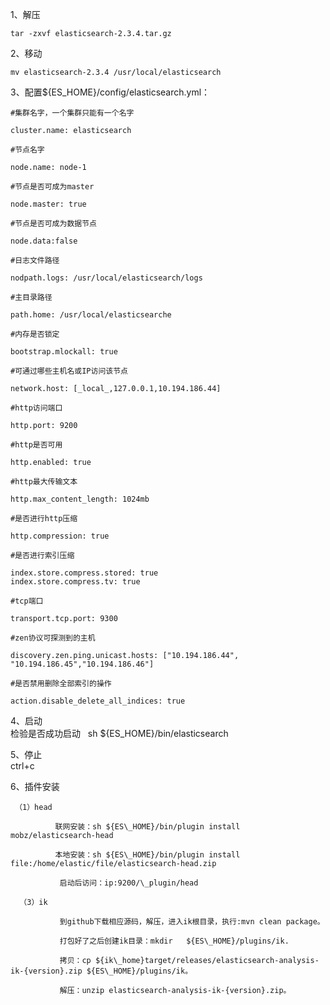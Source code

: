 1、解压

```tar -zxvf elasticsearch-2.3.4.tar.gz```

2、移动

```mv elasticsearch-2.3.4 /usr/local/elasticsearch```

3、配置${ES\_HOME}/config/elasticsearch.yml：

```
#集群名字，一个集群只能有一个名字

cluster.name: elasticsearch

#节点名字

node.name: node-1

#节点是否可成为master

node.master: true

#节点是否可成为数据节点

node.data:false

#日志文件路径

nodpath.logs: /usr/local/elasticsearch/logs

#主目录路径

path.home: /usr/local/elasticsearche

#内存是否锁定

bootstrap.mlockall: true

#可通过哪些主机名或IP访问该节点

network.host: [_local_,127.0.0.1,10.194.186.44]

#http访问端口

http.port: 9200

#http是否可用

http.enabled: true

#http最大传输文本

http.max_content_length: 1024mb

#是否进行http压缩

http.compression: true

#是否进行索引压缩

index.store.compress.stored: true
index.store.compress.tv: true

#tcp端口

transport.tcp.port: 9300

#zen协议可探测到的主机

discovery.zen.ping.unicast.hosts: ["10.194.186.44", "10.194.186.45","10.194.186.46"]

#是否禁用删除全部索引的操作

action.disable_delete_all_indices: true
```
4、启动  
检验是否成功启动  
sh ${ES_HOME}/bin/elasticsearch

5、停止  
ctrl+c  
  
6、插件安装  
```
 （1）head

          联网安装：sh ${ES\_HOME}/bin/plugin install mobz/elasticsearch-head

          本地安装：sh ${ES\_HOME}/bin/plugin install file:/home/elastic/file/elasticsearch-head.zip

           启动后访问：ip:9200/\_plugin/head

  （3）ik

           到github下载相应源码，解压，进入ik根目录，执行:mvn clean package。

           打包好了之后创建ik目录：mkdir   ${ES\_HOME}/plugins/ik.

           拷贝：cp ${ik\_home}target/releases/elasticsearch-analysis-ik-{version}.zip ${ES\_HOME}/plugins/ik。

           解压：unzip elasticsearch-analysis-ik-{version}.zip。
```
